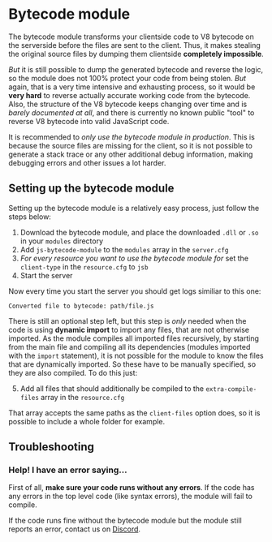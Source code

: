 # Bytecode module

The bytecode module transforms your clientside code to V8 bytecode on the serverside before the files are sent to the client. Thus,
it makes stealing the original source files by dumping them clientside **completely impossible**.

*But* it is still possible to dump the generated bytecode and reverse the logic, so the module does not 100% protect your code from being stolen.
*But* again, that is a very time intensive and exhausting process, so it would be **very hard** to reverse actually accurate working code from the
bytecode.
Also, the structure of the V8 bytecode keeps changing over time and is *barely documented at all*, and there is currently no known public "tool"
to reverse V8 bytecode into valid JavaScript code.

It is recommended to *only use the bytecode module in production*. This is because the source files are missing for the client, so it is not possible
to generate a stack trace or any other additional debug information, making debugging errors and other issues a lot harder.

## Setting up the bytecode module

Setting up the bytecode module is a relatively easy process, just follow the steps below:

1. Download the bytecode module, and place the downloaded `.dll` or `.so` in your `modules` directory
2. Add `js-bytecode-module` to the `modules` array in the `server.cfg`
3. *For every resource you want to use the bytecode module for* set the `client-type` in the `resource.cfg` to `jsb`
4. Start the server

Now every time you start the server you should get logs similiar to this one:
```
Converted file to bytecode: path/file.js
```

There is still an optional step left, but this step is *only* needed when the code is using **dynamic import** to import any files,
that are not otherwise imported. As the module compiles all imported files recursively, by starting from the main file and compiling
all its dependencies (modules imported with the `import` statement), it is not possible for the module to know the files that are dynamically imported.
So these have to be manually specified, so they are also compiled.
To do this just:

5. Add all files that should additionally be compiled to the `extra-compile-files` array in the `resource.cfg`

That array accepts the same paths as the `client-files` option does, so it is possible to include a whole folder for example.

## Troubleshooting

### Help! I have an error saying...

First of all, **make sure your code runs without any errors**. If the code has any errors in the top level code (like syntax errors),
the module will fail to compile.

If the code runs fine without the bytecode module but the module still reports an error, contact us on [Discord](https://discord.altv.mp).
